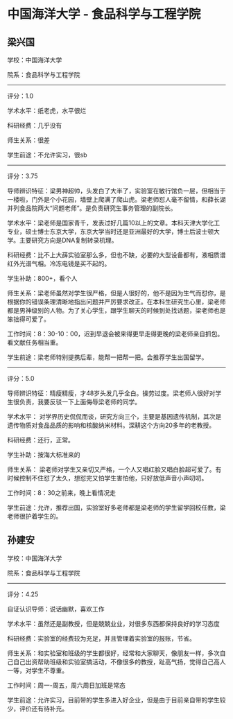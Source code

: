 # 中国海洋大学 - 食品科学与工程学院

## 梁兴国

学校：中国海洋大学

院系：食品科学与工程学院

* * *

评分：1.0

学术水平：纸老虎，水平很烂

科研经费：几乎没有

师生关系：很差

学生前途：不允许实习，很sb

* * *

评分：3.75

导师辨识特征：梁男神超帅，头发白了大半了，实验室在敏行馆负一层，但相当于一楼啦，门外是个小花园，墙壁上爬满了爬山虎。梁老师怼人毫不留情，和薛长湖并列食品院两大“问题老师”。是负责研究生事务管理的副院长。

学术水平：梁老师是国家青千，发表过好几篇10以上的文章。本科天津大学化工专业，硕士博士东京大学，东京大学当时还是亚洲最好的大学，博士后波士顿大学。主要研究方向是DNA复制转录机理。

科研经费：比不上大薛实验室那么多，但也不缺，必要的大型设备都有，液相质谱红外光谱气相。冷冻电镜是买不起的。

学生补助：800+，看个人

师生关系：梁老师虽然对学生很严格，但是人很好的，他不是因为生气而怼你，是根据你的错误条理清晰地指出问题并严厉要求改正。在本科生研究生心里，梁老师都是男神级别的人物。为了关心学生，跟学生聊天的时候到处找话题，梁老师也是笨拙得可爱了。

工作时间：8：30-10：00，迟到早退会被来得更早走得更晚的梁老师亲自抓包。看文献任务相当重。

学生前途：梁老师特别提携后辈，能帮一把帮一把。会推荐学生出国留学。

* * *

评分：5.0

导师辨识特征：精瘦精瘦，才48岁头发几乎全白。操劳过度。梁老师人很好对学生很负责，我要反驳一下上面侮辱梁老师的同学。

学术水平：
对学界历史侃侃而谈，研究方向三个，主要是基因遗传机制，其次是遗传物质对食品品质的影响和核酸纳米材料。深耕这个方向20多年的老教授。

科研经费：还行，正常。

学生补助：按海大标准来的

师生关系：
梁老师对学生又亲切又严格，一个人又唱红脸又唱白脸超可爱了。有时候控制不住怼了太久，想怼完又怕学生害怕他，只好放低声音小声叨叨。

工作时间：8：30之前来，晚上看情况走

学生前途：允许，推荐出国，实验室好多老师都是梁老师的学生留学回校任教，梁老师很护着学生的。

## 孙建安

学校：中国海洋大学

院系：食品科学与工程学院

* * *

评分：4.25

自证认识导师：说话幽默，喜欢工作

学术水平：虽然还是副教授，但是兢兢业业，对很多东西都保持良好的学习态度

科研经费：实验室的经费较为充足，并且管理着实验室的报账，节省。

师生关系：和实验室和班级的学生都很好，经常和大家聊天，像朋友一样，多次自己自己出资帮助班级和实验室搞活动，不像很多的教授，趾高气扬，觉得自己高人一等，对学生不尊重。

工作时间：周一-周五，周六周日加班是常态

学生前途：允许实习，目前带的学生多进入好企业，但是由于目前亲自带的学生较少，评价还有待补充。